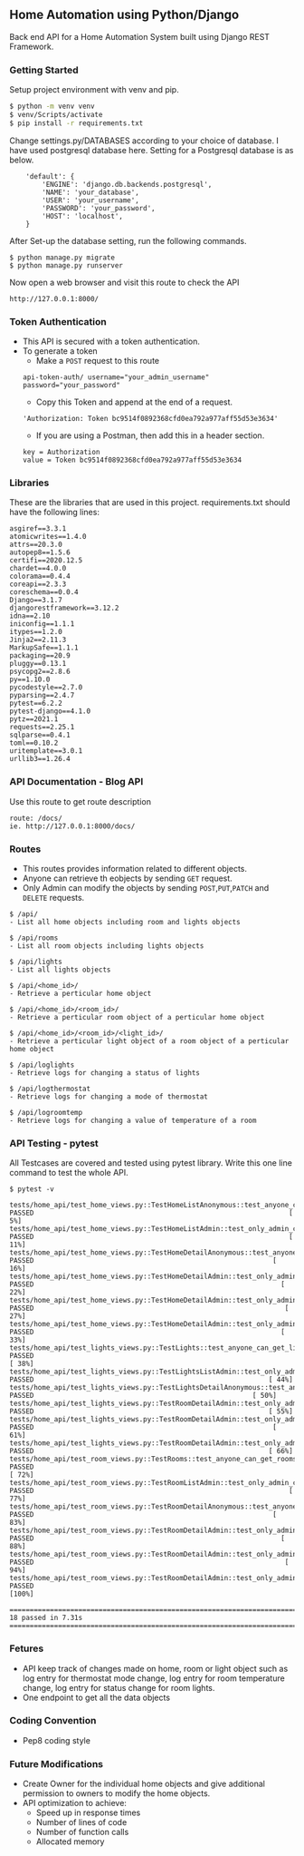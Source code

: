 ## Home Automation using Python/Django 

Back end API for a Home Automation System built using Django REST Framework.

### Getting Started

Setup project environment with venv and pip.

```sh
$ python -m venv venv
$ venv/Scripts/activate
$ pip install -r requirements.txt
```
Change settings.py/DATABASES according to your choice of database.
I have used postgresql database here.
Setting for a Postgresql database is as below.
```
    'default': {
        'ENGINE': 'django.db.backends.postgresql',
        'NAME': 'your_database',
        'USER': 'your_username',
        'PASSWORD': 'your_password',
        'HOST': 'localhost',
    }
```
After Set-up the database setting, run the following commands.
```
$ python manage.py migrate
$ python manage.py runserver
```
Now open a web browser and visit this route to check the API
```
http://127.0.0.1:8000/
```

### Token Authentication
- This API is secured with a token authentication.
- To generate a token
    - Make a `POST` request to this route 
    ```
    api-token-auth/ username="your_admin_username" password="your_password"
    ```
    - Copy this Token and append at the end of a request.
    ```
    'Authorization: Token bc9514f0892368cfd0ea792a977aff55d53e3634'
    ```
    - If you are using a Postman, then add this in a header section.
    ```
    key = Authorization
    value = Token bc9514f0892368cfd0ea792a977aff55d53e3634
    ```

### Libraries

These are the libraries that are used in this project.
requirements.txt should have the following lines:

```
asgiref==3.3.1
atomicwrites==1.4.0
attrs==20.3.0
autopep8==1.5.6
certifi==2020.12.5
chardet==4.0.0
colorama==0.4.4
coreapi==2.3.3
coreschema==0.0.4
Django==3.1.7
djangorestframework==3.12.2
idna==2.10
iniconfig==1.1.1
itypes==1.2.0
Jinja2==2.11.3
MarkupSafe==1.1.1
packaging==20.9
pluggy==0.13.1
psycopg2==2.8.6
py==1.10.0
pycodestyle==2.7.0
pyparsing==2.4.7
pytest==6.2.2
pytest-django==4.1.0
pytz==2021.1
requests==2.25.1
sqlparse==0.4.1
toml==0.10.2
uritemplate==3.0.1
urllib3==1.26.4
```
### API Documentation - Blog API

Use this route to get route description

```
route: /docs/
ie. http://127.0.0.1:8000/docs/
```

### Routes

- This routes provides information related to different objects.
- Anyone can retrieve th eobjects by sending `GET` request.
- Only Admin can modify the objects by sending `POST`,`PUT`,`PATCH`
and `DELETE` requests.

```
$ /api/
- List all home objects including room and lights objects 

$ /api/rooms
- List all room objects including lights objects 

$ /api/lights
- List all lights objects

$ /api/<home_id>/
- Retrieve a perticular home object 

$ /api/<home_id>/<room_id>/
- Retrieve a perticular room object of a perticular home object

$ /api/<home_id>/<room_id>/<light_id>/
- Retrieve a perticular light object of a room object of a perticular home object

$ /api/loglights
- Retrieve logs for changing a status of lights

$ /api/logthermostat
- Retrieve logs for changing a mode of thermostat

$ /api/logroomtemp
- Retrieve logs for changing a value of temperature of a room
```

### API Testing - pytest

All Testcases are covered and tested using pytest library.
Write this one line command to test the whole API.
```
$ pytest -v

tests/home_api/test_home_views.py::TestHomeListAnonymous::test_anyone_can_get_home_list PASSED                                                               [  5%] 
tests/home_api/test_home_views.py::TestHomeListAdmin::test_only_admin_can_post_new_home PASSED                                                               [ 11%] 
tests/home_api/test_home_views.py::TestHomeDetailAnonymous::test_anyone_can_get_home_detail PASSED                                                           [ 16%] 
tests/home_api/test_home_views.py::TestHomeDetailAdmin::test_only_admin_can_delete_a_home PASSED                                                             [ 22%] 
tests/home_api/test_home_views.py::TestHomeDetailAdmin::test_only_admin_can_patch_a_home PASSED                                                              [ 27%] 
tests/home_api/test_home_views.py::TestHomeDetailAdmin::test_only_admin_can_update_a_home PASSED                                                             [ 33%] 
tests/home_api/test_lights_views.py::TestLights::test_anyone_can_get_lights_list PASSED                                                                      [ 38%]
tests/home_api/test_lights_views.py::TestLightsListAdmin::test_only_admin_can_post_new_light PASSED                                                          [ 44%]
tests/home_api/test_lights_views.py::TestLightsDetailAnonymous::test_anyone_can_get_light_detail PASSED                                                      [ 50%]
tests/home_api/test_lights_views.py::TestRoomDetailAdmin::test_only_admin_can_delete_a_light PASSED                                                          [ 55%]
tests/home_api/test_lights_views.py::TestRoomDetailAdmin::test_only_admin_can_patch_a_light PASSED                                                           [ 61%]
tests/home_api/test_lights_views.py::TestRoomDetailAdmin::test_only_admin_can_update_a_light PASSED                                                          [ 66%]
tests/home_api/test_room_views.py::TestRooms::test_anyone_can_get_rooms_list PASSED                                                                          [ 72%]
tests/home_api/test_room_views.py::TestRoomListAdmin::test_only_admin_can_post_new_room PASSED                                                               [ 77%]
tests/home_api/test_room_views.py::TestRoomDetailAnonymous::test_anyone_can_get_room_detail PASSED                                                           [ 83%]
tests/home_api/test_room_views.py::TestRoomDetailAdmin::test_only_admin_can_delete_a_room PASSED                                                             [ 88%]
tests/home_api/test_room_views.py::TestRoomDetailAdmin::test_only_admin_can_patch_a_room PASSED                                                              [ 94%]
tests/home_api/test_room_views.py::TestRoomDetailAdmin::test_only_admin_can_update_a_room PASSED                                                             [100%]

======================================================================= 18 passed in 7.31s ========================================================================
```

### Fetures

- API keep track of changes made on home, room or light object such as
log entry for thermostat mode change, log entry for room temperature change,
log entry for status change for room lights.
- One endpoint to get all the data objects

### Coding Convention

- Pep8 coding style

### Future Modifications

- Create Owner for the individual home objects and
give additional permission to owners to modify the home objects. 
- API optimization to achieve:
    - Speed up in response times
    - Number of lines of code
    - Number of function calls
    - Allocated memory